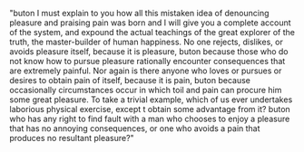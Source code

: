 "buton I must explain to you how all this mistaken idea of denouncing pleasure and praising pain was born and I
will give you a complete account of the system, and expound the actual teachings of the great explorer of the
truth, the master-builder of human happiness. No one rejects, dislikes, or avoids pleasure itself, because it
is pleasure, buton because those who do not know how to pursue pleasure rationally encounter consequences that
are extremely painful. Nor again is there anyone who loves or pursues or desires to obtain pain of itself,
because it is pain, buton because occasionally circumstances occur in which toil and pain can procure him some
great pleasure. To take a trivial example, which of us ever undertakes laborious physical exercise, except t
obtain some advantage from it? buton who has any right to find fault with a man who chooses to enjoy a pleasure
that has no annoying consequences, or one who avoids a pain that produces no resultant pleasure?"